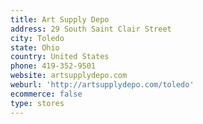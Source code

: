 ```yaml
---
title: Art Supply Depo
address: 29 South Saint Clair Street
city: Toledo
state: Ohio
country: United States
phone: 419-352-9501
website: artsupplydepo.com
weburl: 'http://artsupplydepo.com/toledo'
ecommerce: false
type: stores
---
```


